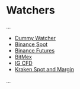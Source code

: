 # Watchers #

...

* [Dummy Watcher](dummy.py)
* [Binance Spot](binance.md)
* [Binance Futures](inancefutures.md)
* [BitMex](bitmex.md)
* [IG CFD](ig.md)
* [Kraken Spot and Margin](kraken.md)

...
